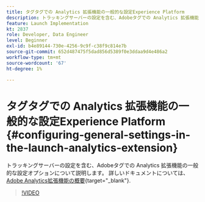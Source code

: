 ```yaml
---
title: タグタグでの Analytics 拡張機能の一般的な設定Experience Platform
description: トラッキングサーバーの設定を含む、Adobeタグでの Analytics 拡張機能の一般的な設定オプションについて説明します。
feature: Launch Implementation
kt: 2837
role: Developer, Data Engineer
level: Beginner
exl-id: b4e89144-730e-4256-9c9f-c38f9c814e7b
source-git-commit: 652d487475f5dad856d5389f0e3ddaa9d4e486a2
workflow-type: tm+mt
source-wordcount: '67'
ht-degree: 1%

---
```


# タグタグでの Analytics 拡張機能の一般的な設定Experience Platform {#configuring-general-settings-in-the-launch-analytics-extension}

トラッキングサーバーの設定を含む、Adobeタグでの Analytics 拡張機能の一般的な設定オプションについて説明します。 詳しいドキュメントについては、 [Adobe Analytics拡張機能の概要](https://experienceleague.adobe.com/docs/experience-platform/tags/extensions/client/analytics/overview.html?lang=ja){target="_blank"}.

>[!VIDEO](https://video.tv.adobe.com/v/27093/?quality=12&learn=on)

